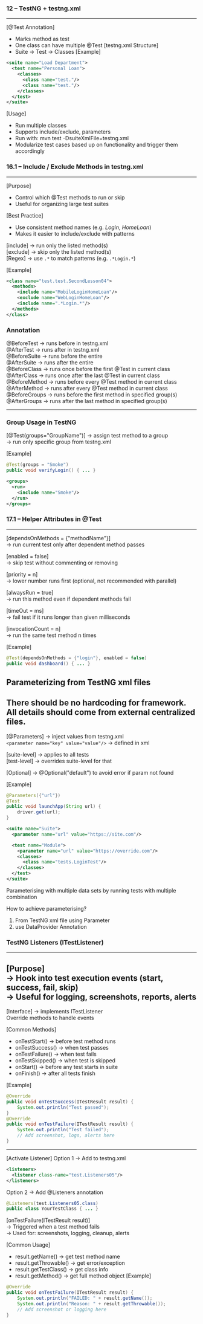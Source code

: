 ### 12 – TestNG + testng.xml
---
[@Test Annotation]
- Marks method as test
- One class can have multiple @Test
[testng.xml Structure]
- Suite → Test → Classes
[Example]
```xml
<suite name="Load Department">
  <test name="Personal Loan">
    <classes>
      <class name="test."/>
      <class name="test."/>
    </classes>
  </test>
</suite>
```
[Usage]
- Run multiple classes
- Supports include/exclude, parameters
- Run with: mvn test -DsuiteXmlFile=testng.xml
- Modularize test cases based up on functionality and trigger them accordingly


### 16.1 – Include / Exclude Methods in testng.xml

---
[Purpose]
- Control which @Test methods to run or skip
- Useful for organizing large test suites

[Best Practice]
- Use consistent method names (e.g. *Login*, *HomeLoan*)
- Makes it easier to include/exclude with patterns

[include] → run only the listed method(s)  
[exclude] → skip only the listed method(s)  
[Regex]   → use `.*` to match patterns (e.g. `.*Login.*`)

[Example]
```xml
<class name="test.test.SecondLesson04">
  <methods>
    <include name="MobileLoginHomeLoan"/>
    <exclude name="WebLoginHomeLoan"/>
    <include name=".*Login.*"/>
  </methods>
</class>
```

### Annotation

@BeforeTest     → runs before <test> in testng.xml  
@AfterTest      → runs after <test> in testng.xml  
@BeforeSuite    → runs before the entire <suite>  
@AfterSuite     → runs after the entire <suite>  
@BeforeClass    → runs once before the first @Test in current class  
@AfterClass     → runs once after the last @Test in current class  
@BeforeMethod   → runs before every @Test method in current class  
@AfterMethod    → runs after every @Test method in current class  
@BeforeGroups   → runs before the first method in specified group(s)  
@AfterGroups    → runs after the last method in specified group(s)

---

### Group Usage in TestNG
[@Test(groups="GroupName")] → assign test method to a group  
<include name="GroupName"/> → run only specific group from testng.xml

[Example]
```java
@Test(groups = "Smoke")
public void verifyLogin() { ... }
```

```xml
<groups>
  <run>
    <include name="Smoke"/>
  </run>
</groups>
```

### 17.1 – Helper Attributes in @Test

---

[dependsOnMethods = {"methodName"}]  
→ run current test only after dependent method passes

[enabled = false]  
→ skip test without commenting or removing

[priority = n]  
→ lower number runs first (optional, not recommended with parallel)

[alwaysRun = true]  
→ run this method even if dependent methods fail

[timeOut = ms]  
→ fail test if it runs longer than given milliseconds

[invocationCount = n]  
→ run the same test method n times

[Example]
```java
@Test(dependsOnMethods = {"login"}, enabled = false)
public void dashboard() { ... }
```

## Parameterizing from TestNG xml files
There should be no hardcoding for framework.
All details should come from external centralized files.
---

[@Parameters] → inject values from testng.xml  
`<parameter name="key" value="value"/>` → defined in xml

[suite-level]  → applies to all tests  
[test-level]   → overrides suite-level for that <test>

[Optional] → @Optional("default") to avoid error if param not found

[Example]
```java
@Parameters({"url"})
@Test
public void launchApp(String url) {
    driver.get(url);
}
```
```xml
<suite name="Suite">
  <parameter name="url" value="https://site.com"/>

  <test name="Module">
    <parameter name="url" value="https://override.com"/>
    <classes>
      <class name="tests.LoginTest"/>
    </classes>
  </test>
</suite>
```

Parameterising with multiple data sets by running tests with multiple combination

How to achieve parameterising?
1. From TestNG xml file using Parameter
2. use DataProvider Annotation


### TestNG Listeners (ITestListener)

---
[Purpose]  
→ Hook into test execution events (start, success, fail, skip)  
→ Useful for logging, screenshots, reports, alerts
---
[Interface] → implements ITestListener  
Override methods to handle events

[Common Methods]
- onTestStart()           → before test method runs
- onTestSuccess()         → when test passes
- onTestFailure()         → when test fails
- onTestSkipped()         → when test is skipped
- onStart()               → before any test starts in suite
- onFinish()              → after all tests finish

[Example]
```java
@Override
public void onTestSuccess(ITestResult result) {
    System.out.println("Test passed");
}
@Override
public void onTestFailure(ITestResult result) {
    System.out.println("Test failed");
    // Add screenshot, logs, alerts here
}
```
---
[Activate Listener]
Option 1 → Add to testng.xml
```xml
<listeners>
  <listener class-name="test.Listeners05"/>
</listeners>
```
Option 2 → Add @Listeners annotation
```java
@Listeners(test.Listeners05.class)
public class YourTestClass { ... }
```

[onTestFailure(ITestResult result)]  
→ Triggered when a test method fails  
→ Used for: screenshots, logging, cleanup, alerts

[Common Usage]
- result.getName()            → get test method name
- result.getThrowable()       → get error/exception
- result.getTestClass()       → get class info
- result.getMethod()          → get full method object
[Example]
```java
@Override
public void onTestFailure(ITestResult result) {
    System.out.println("FAILED: " + result.getName());
    System.out.println("Reason: " + result.getThrowable());
    // Add screenshot or logging here
}
```